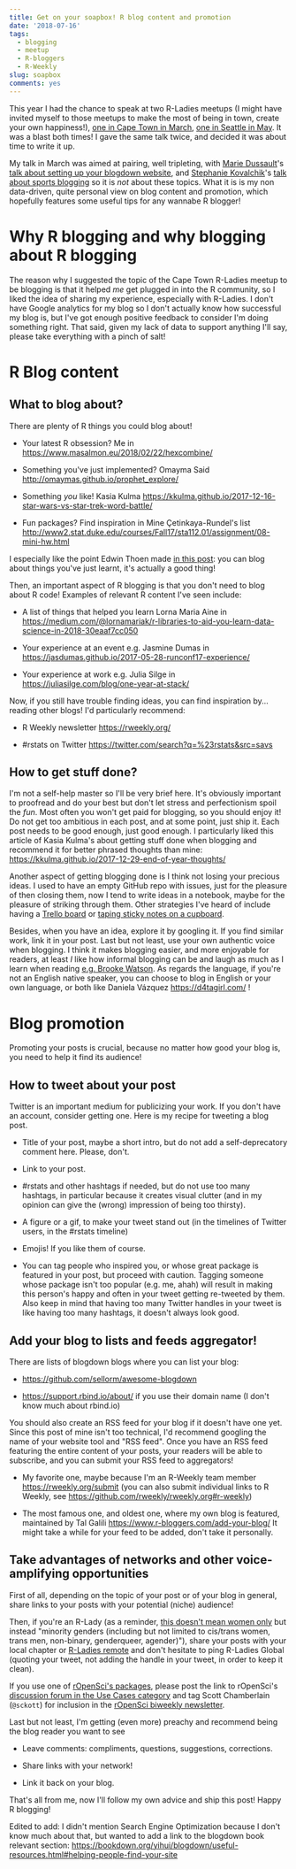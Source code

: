 ```yaml
---
title: Get on your soapbox! R blog content and promotion
date: '2018-07-16'
tags:
  - blogging
  - meetup
  - R-bloggers
  - R-Weekly
slug: soapbox
comments: yes
---
```


This year I had the chance to speak at two R-Ladies meetups (I might have invited myself to those meetups to make the most of being in town, create your own happiness!), [one in Cape Town in March](https://www.meetup.com/rladies-cape-town/events/248425726/), [one in Seattle in May](https://www.meetup.com/rladies-seattle/events/250073046/). It was a blast both times! I gave the same talk twice, and decided it was about time to write it up.  

My talk in March was aimed at pairing, well tripleting, with [Marie Dussault](https://mcdussault.netlify.com/)'s [talk about setting up your blogdown website](https://github.com/mcdussault/RLadies), and [Stephanie Kovalchik](http://on-the-t.com/)'s [talk about sports blogging](https://github.com/skoval/satRday/tree/master/rladies) so it is _not_ about these topics. What it is is my non data-driven, quite personal view on blog content and promotion, which hopefully features some useful tips for any wannabe R blogger!

<!--more-->

# Why R blogging and why blogging about R blogging

The reason why I suggested the topic of the Cape Town R-Ladies meetup to be blogging is that it helped _me_ get plugged in into the R community, so I liked the idea of sharing my experience, especially with R-Ladies. I don't have Google analytics for my blog so I don't actually know how successful my blog is, but I've got enough positive feedback to consider I'm doing something right. That said, given my lack of data to support anything I'll say, please take everything with a pinch of salt!

# R Blog content

## What to blog about?

There are plenty of R things you could blog about!

* Your latest R obsession? Me in https://www.masalmon.eu/2018/02/22/hexcombine/

* Something you've just implemented? Omayma Said http://omaymas.github.io/prophet_explore/

* Something _you_ like! Kasia Kulma https://kkulma.github.io/2017-12-16-star-wars-vs-star-trek-word-battle/

* Fun packages?  Find inspiration in Mine Çetinkaya-Rundel's list  http://www2.stat.duke.edu/courses/Fall17/sta112.01/assignment/08-mini-hw.html

I especially like the point Edwin Thoen made [in this post](https://edwinth.github.io/blog-new-things/): you can blog about things you've just learnt, it's actually a good thing!

Then, an important aspect of R blogging is that you don't need to blog about R code! Examples of relevant R content I've seen include:

* A list of things that helped you learn Lorna Maria Aine in https://medium.com/@lornamariak/r-libraries-to-aid-you-learn-data-science-in-2018-30eaaf7cc050

* Your experience at an event e.g. Jasmine Dumas in https://jasdumas.github.io/2017-05-28-runconf17-experience/

* Your experience at work e.g. Julia Silge in https://juliasilge.com/blog/one-year-at-stack/

Now, if you still have trouble finding ideas, you can find inspiration by... reading other blogs! I'd particularly recommend:

* R Weekly newsletter https://rweekly.org/

* #rstats on Twitter https://twitter.com/search?q=%23rstats&src=savs

## How to get stuff done?

I'm not a self-help master so I'll be very brief here. It's obviously important to proofread and do your best but don't let stress and perfectionism spoil the _fun_. Most often you won't get paid for blogging, so you should enjoy it! Do not get too ambitious in each post, and at some point, just ship it. Each post needs to be good enough, just good enough. I particularly liked this article of Kasia Kulma's about getting stuff done when blogging and recommend it for better phrased thoughts than mine: https://kkulma.github.io/2017-12-29-end-of-year-thoughts/

Another aspect of getting blogging done is I think not losing your precious ideas. I used to have an empty GitHub repo with issues, just for the pleasure of then closing them, now I tend to write ideas in a notebook, maybe for the pleasure of striking through them. Other strategies I've heard of include having a [Trello board](https://twitter.com/d4tagirl/status/943494515536617477) or [taping sticky notes on a cupboard](https://twitter.com/SuzanBaert/status/943524440024997888). 

Besides, when you have an idea, explore it by googling it. If you find similar work, link it in your post.
Last but not least, use your own authentic voice when blogging. I think it makes blogging easier, and more enjoyable for readers, at least _I_ like how informal blogging can be and laugh as much as I learn when reading [e.g. Brooke Watson](https://blog.brooke.science). As regards the language, if you're not an English native speaker, you can choose to blog in English or your own language, or both like Daniela Vázquez https://d4tagirl.com/ !

# Blog promotion

Promoting your posts is crucial, because no matter how good your blog is, you need to help it find its audience!

## How to tweet about your post

Twitter is an important medium for publicizing your work. If you don't have an account, consider getting one. Here is my recipe for tweeting a blog post.

* Title of your post, maybe a short intro, but do not add a self-deprecatory comment here. Please, don't.

* Link to your post.

* #rstats and other hashtags if needed, but do not use too many hashtags, in particular because it creates visual clutter (and in my opinion can give the (wrong) impression of being too thirsty).

* A figure or a gif, to make your tweet stand out (in the timelines of Twitter users, in the #rstats timeline)

* Emojis! If you like them of course.

* You can tag people who inspired you, or whose great package is featured in your post, but proceed with caution. Tagging someone whose package isn't too popular (e.g. me, ahah) will result in making this person's happy and often in your tweet getting re-tweeted by them. Also keep in mind that having too many Twitter handles in your tweet is like having too many hashtags, it doesn't always look good.

## Add your blog to lists and feeds aggregator!

There are lists of blogdown blogs where you can list your blog:

* https://github.com/sellorm/awesome-blogdown

* https://support.rbind.io/about/ if you use their domain name (I don't know much about rbind.io)

You should also create an RSS feed for your blog if it doesn't have one yet. Since this post of mine isn't too technical, I'd recommend googling the name of your website tool and "RSS feed". Once you have an RSS feed featuring the entire content of your posts, your readers will be able to subscribe, and you can submit your RSS feed to aggregators!

* My favorite one, maybe because I'm an R-Weekly team member https://rweekly.org/submit (you can also submit individual links to R Weekly, see https://github.com/rweekly/rweekly.org#r-weekly)

* The most famous one, and oldest one, where my own blog is featured, maintained by Tal Galili https://www.r-bloggers.com/add-your-blog/ It might take a while for your feed to be added, don't take it personally.

## Take advantages of networks and other voice-amplifying opportunities

First of all, depending on the topic of your post or of your blog in general, share links to your posts with your potential (niche) audience! 

Then, if you're an R-Lady (as a reminder, [this doesn't mean women only](https://rladies.org/about-us/) but instead "minority genders (including but not limited to cis/trans women, trans men, non-binary, genderqueer, agender)"), share your posts with your local chapter or [R-Ladies remote](https://www.r-bloggers.com/introducing-r-ladies-remote-chapter/) and don't hesitate to ping R-Ladies Global (quoting your tweet, not adding the handle in your tweet, in order to keep it clean).

If you use one of [rOpenSci's packages](https://ropensci.org/packages/), please post the link to rOpenSci's [discussion forum in the Use Cases category](https://discuss.ropensci.org/c/usecases) and tag Scott Chamberlain (`@sckott`) for inclusion in the [rOpenSci biweekly newsletter](https://news.ropensci.org/).

Last but not least, I'm getting (even more) preachy and recommend being the blog reader you want to see

* Leave comments: compliments, questions, suggestions, corrections.

* Share links with your network!

* Link it back on your blog.

That's all from me, now I'll follow my own advice and ship this post! Happy R blogging!

Edited to add: I didn't mention Search Engine Optimization because I don't know much about that, but wanted to add a link to the blogdown book relevant section: https://bookdown.org/yihui/blogdown/useful-resources.html#helping-people-find-your-site

